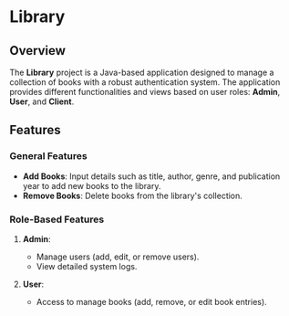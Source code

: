 # Library

## Overview

The **Library** project is a Java-based application designed to manage a collection of books with a robust authentication system. The application provides different functionalities and views based on user roles: **Admin**, **User**, and **Client**.

## Features

### General Features
- **Add Books**: Input details such as title, author, genre, and publication year to add new books to the library.
- **Remove Books**: Delete books from the library's collection.

### Role-Based Features
1. **Admin**:
   - Manage users (add, edit, or remove users).
   - View detailed system logs.

2. **User**:
   - Access to manage books (add, remove, or edit book entries).
 
 
